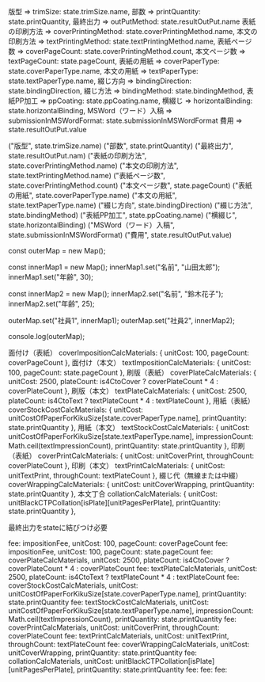 版型 => trimSize: state.trimSize.name,
部数  => printQuantity: state.printQuantity,
最終出力  => outPutMethod: state.resultOutPut.name
表紙の印刷方法  => coverPrintingMethod: state.coverPrintingMethod.name,
本文の印刷方法  => textPrintingMethod: state.textPrintingMethod.name,
表紙ページ数  => coverPageCount: state.coverPrintingMethod.count,
本文ページ数  => textPageCount: state.pageCount,
表紙の用紙  => coverPaperType: state.coverPaperType.name,
本文の用紙  => textPaperType: state.textPaperType.name,
綴じ方向  => bindingDirection: state.bindingDirection,
綴じ方法  => bindingMethod: state.bindingMethod,
表紙PP加工  => ppCoating: state.ppCoating.name,
横綴じ  => horizontalBinding: state.horizontalBinding,
MSWord（ワード）入稿  => submissionInMSWordFormat: state.submissionInMSWordFormat
費用  => state.resultOutPut.value

("版型", state.trimSize.name)
("部数", state.printQuantity)
("最終出力", state.resultOutPut.nam)
("表紙の印刷方法", state.coverPrintingMethod.name)
("本文の印刷方法", state.textPrintingMethod.name)
("表紙ページ数", state.coverPrintingMethod.count)
("本文ページ数", state.pageCount)
("表紙の用紙", state.coverPaperType.name)
("本文の用紙", state.textPaperType.name)
("綴じ方向", state.bindingDirection)
("綴じ方法", state.bindingMethod)
("表紙PP加工", state.ppCoating.name)
("横綴じ", state.horizontalBinding)
("MSWord（ワード）入稿", state.submissionInMSWordFormat)
("費用", state.resultOutPut.value)


const outerMap = new Map();

const innerMap1 = new Map();
innerMap1.set("名前", "山田太郎");
innerMap1.set("年齢", 30);

const innerMap2 = new Map();
innerMap2.set("名前", "鈴木花子");
innerMap2.set("年齢", 25);

outerMap.set("社員1", innerMap1);
outerMap.set("社員2", innerMap2);

console.log(outerMap);


面付け（表紙）
coverImpositionCalcMaterials: { unitCost: 100, pageCount: coverPageCount },
面付け（本文）
textImpositionCalcMaterials: { unitCost: 100, pageCount: state.pageCount },
刷版（表紙）
coverPlateCalcMaterials: { unitCost: 2500, plateCount: is4CtoCover ? coverPlateCount * 4 : coverPlateCount },
刷版（本文）
textPlateCalcMaterials: { unitCost: 2500, plateCount: is4CtoText ? textPlateCount * 4 : textPlateCount },
用紙（表紙）
coverStockCostCalcMaterials: { unitCost: unitCostOfPaperForKikuSize[state.coverPaperType.name], printQuantity: state.printQuantity },
用紙（本文）
textStockCostCalcMaterials: { unitCost: unitCostOfPaperForKikuSize[state.textPaperType.name], impressionCount: Math.ceil(textImpressionCount), printQuantity: state.printQuantity },
印刷（表紙）
coverPrintCalcMaterials: { unitCost: unitCoverPrint, throughCount: coverPlateCount },
印刷（本文）
textPrintCalcMaterials: { unitCost: unitTextPrint, throughCount: textPlateCount },
綴じ代（無線または中綴）
coverWrappingCalcMaterials: { unitCost: unitCoverWrapping, printQuantity: state.printQuantity },
本文丁合
collationCalcMaterials: { unitCost: unitBlackCTPCollation[isPlate][unitPagesPerPlate], printQuantity: state.printQuantity },






最終出力をstateに結びつけ必要

fee: impositionFee, unitCost: 100, pageCount: coverPageCount
fee: impositionFee, unitCost: 100, pageCount: state.pageCount
fee: coverPlateCalcMaterials, unitCost: 2500, plateCount: is4CtoCover ? coverPlateCount * 4 : coverPlateCount
fee: textPlateCalcMaterials, unitCost: 2500, plateCount: is4CtoText ? textPlateCount * 4 : textPlateCount
fee: coverStockCostCalcMaterials, unitCost: unitCostOfPaperForKikuSize[state.coverPaperType.name], printQuantity: state.printQuantity
fee: textStockCostCalcMaterials, unitCost: unitCostOfPaperForKikuSize[state.textPaperType.name], impressionCount: Math.ceil(textImpressionCount), printQuantity: state.printQuantity
fee: coverPrintCalcMaterials, unitCost: unitCoverPrint, throughCount: coverPlateCount
fee: textPrintCalcMaterials, unitCost: unitTextPrint, throughCount: textPlateCount
fee: coverWrappingCalcMaterials, unitCost: unitCoverWrapping, printQuantity: state.printQuantity
fee: collationCalcMaterials, unitCost: unitBlackCTPCollation[isPlate][unitPagesPerPlate], printQuantity: state.printQuantity
fee: 
fee: 
fee: 
